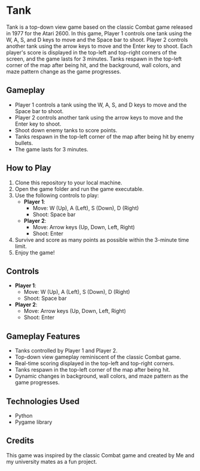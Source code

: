 # Tank

Tank is a top-down view game based on the classic Combat game released in 1977 for the Atari 2600. In this game, Player 1 controls one tank using the W, A, S, and D keys to move and the Space bar to shoot. Player 2 controls another tank using the arrow keys to move and the Enter key to shoot. Each player's score is displayed in the top-left and top-right corners of the screen, and the game lasts for 3 minutes. Tanks respawn in the top-left corner of the map after being hit, and the background, wall colors, and maze pattern change as the game progresses.

## Gameplay

- Player 1 controls a tank using the W, A, S, and D keys to move and the Space bar to shoot.
- Player 2 controls another tank using the arrow keys to move and the Enter key to shoot.
- Shoot down enemy tanks to score points.
- Tanks respawn in the top-left corner of the map after being hit by enemy bullets.
- The game lasts for 3 minutes.

## How to Play

1. Clone this repository to your local machine.
2. Open the game folder and run the game executable.
3. Use the following controls to play:
   - **Player 1**:
     - Move: W (Up), A (Left), S (Down), D (Right)
     - Shoot: Space bar
   - **Player 2**:
     - Move: Arrow keys (Up, Down, Left, Right)
     - Shoot: Enter
4. Survive and score as many points as possible within the 3-minute time limit.
5. Enjoy the game!

## Controls

- **Player 1**:
  - Move: W (Up), A (Left), S (Down), D (Right)
  - Shoot: Space bar
- **Player 2**:
  - Move: Arrow keys (Up, Down, Left, Right)
  - Shoot: Enter

## Gameplay Features

- Tanks controlled by Player 1 and Player 2.
- Top-down view gameplay reminiscent of the classic Combat game.
- Real-time scoring displayed in the top-left and top-right corners.
- Tanks respawn in the top-left corner of the map after being hit.
- Dynamic changes in background, wall colors, and maze pattern as the game progresses.

## Technologies Used

- Python
- Pygame library

## Credits
This game was inspired by the classic Combat game and created by Me and my university mates as a fun project.
